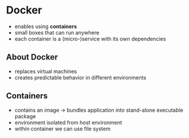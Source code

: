 # Docker

- enables using **containers**
- small boxes that can run anywhere
- each container is a (micro-)service with its own dependencies

## About Docker

- replaces virtual machines
- creates predictable behavior in different environments

## Containers

- contains an image -> bundles application into stand-alone executable package
- environment isolated from host environment
- within container we can use file system

